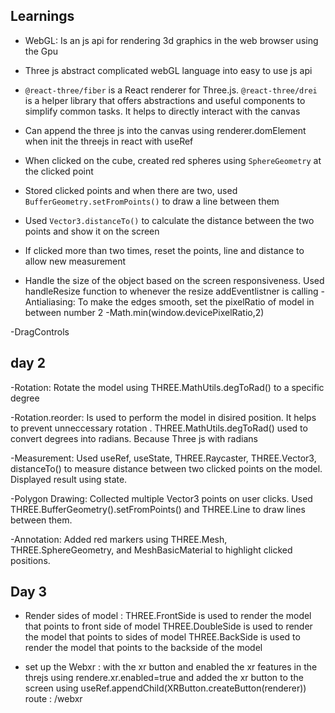 ## Learnings
- WebGL: Is an js api for rendering 3d graphics in the web browser using the Gpu
- Three js abstract complicated webGL language into easy to use js api
- `@react-three/fiber` is a React renderer for Three.js. `@react-three/drei` is a helper library that offers abstractions and useful components to simplify common tasks. It helps to directly interact with the canvas
- Can append the three js into the canvas using renderer.domElement when init the threejs in react with useRef

- When clicked on the cube, created red spheres using `SphereGeometry` at the clicked point
- Stored clicked points and when there are two, used `BufferGeometry.setFromPoints()` to draw a line between them
- Used `Vector3.distanceTo()` to calculate the distance between the two points and show it on the screen
- If clicked more than two times, reset the points, line and distance to allow new measurement

- Handle the size of the object based on the screen responsiveness. Used handleResize function to whenever the resize addEventlistner is calling
-Antialiasing: To make the edges smooth, set the pixelRatio of model in between number 2  -Math.min(window.devicePixelRatio,2)

-DragControls

## day 2

-Rotation: Rotate the model using THREE.MathUtils.degToRad() to a specific degree

-Rotation.reorder: Is used to perform the model in disired position. It helps to prevent unneccessary rotation .
                  THREE.MathUtils.degToRad() used to convert degrees into radians. Because Three js with radians
            
-Measurement: Used useRef, useState, THREE.Raycaster, THREE.Vector3, distanceTo() to measure distance between two clicked points on the model. Displayed result using state.

-Polygon Drawing: Collected multiple Vector3 points on user clicks. Used THREE.BufferGeometry().setFromPoints() and THREE.Line to draw lines between them.

-Annotation: Added red markers using THREE.Mesh, THREE.SphereGeometry, and MeshBasicMaterial to highlight clicked positions.


## Day 3

- Render sides of model : THREE.FrontSide  is used to render the model that points to front side of model
                          THREE.DoubleSide is used to render the model that points to sides of model
                          THREE.BackSide is used to render the model that points to the backside of the model

- set up the Webxr : with the xr button and enabled the xr features in the threjs using rendere.xr.enabled=true
                     and added the xr button to the screen using useRef.appendChild(XRButton.createButton(renderer))
                     route : /webxr
